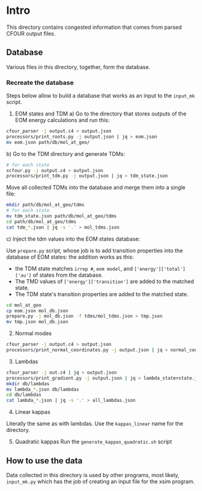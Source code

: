 # Intro
This directory contains congested information that comes from parsed CFOUR 
output files. 

## Database
Various files in this directory, together, form the database.

### Recreate the database
Steps below allow to build a database that works as an input to the `input_mk`
script.

1. EOM states and TDM
a) Go to the directory that stores outputs of the EOM energy calculations and
run this:
```bash
cfour_parser -j output.c4 > output.json
processors/print_roots.py -j output.json | jq > eom.json
mv eom.json path/db/mol_at_geo/
```

b) Go to the TDM directory and generate TDMs:
```bash
# for each state
xcfour.py -j output.c4 > output.json
processors/print_tdm.py -j output.json | jq > tdm_state.json
```
Move all collected TDMs into the database and merge them into a single file:
```bash
mkdir path/db/mol_at_geo/tdms
# for each state
mv tdm_state.json path/db/mol_at_geo/tdms
cd path/db/mol_at_geo/tdms
cat tdm_*.json | jq -s '.' > mol_tdms.json
```

c) Inject the tdm values into the EOM states database:

Use `prepare.py` script, whose job is to add transition properties into the
database of EOM states: the addition works as this: 
- the TDM state matches `irrep #`, `eom model`, and `['energy']['total']['au']`
  of states from the database.
- The TMD values of `['energy']['transition']` are added to the matched state.
- The TDM state's transition properties are added to the matched state.

```bash
cd mol_at_geo
cp eom.json mol_db.json
prepare.py -j mol_db.json -f tdms/mol_tdms.json > tmp.json
mv tmp.json mol_db.json
```

2. Normal modes
```bash
cfour_parser -j output.c4 > output.json
processors/print_normal_coordinates.py -j output.json | jq > normal_coordinates.json
```

3. Lambdas 
```bash
cfour_parser -j out.c4 | jq > output.json
processors/print_gradient.py -j output.json | jq > lambda_state+state.json
mkdir db/lambdas
mv lambda_*.json db/lambdas
cd db/lambdas 
cat lambda_*.json | jq -s '.' > all_lambdas.json
```

4. Linear kappas

Literally the same as with lambdas. Use the `kappas_linear` name for the
directory.

5. Quadratic kappas
Run the `generate_kappas_quadratic.sh` script 

## How to use the data
Data collected in this directory is used by other programs, most likely,
`input_mk.py` which has the job of creating an input file for the xsim program.

